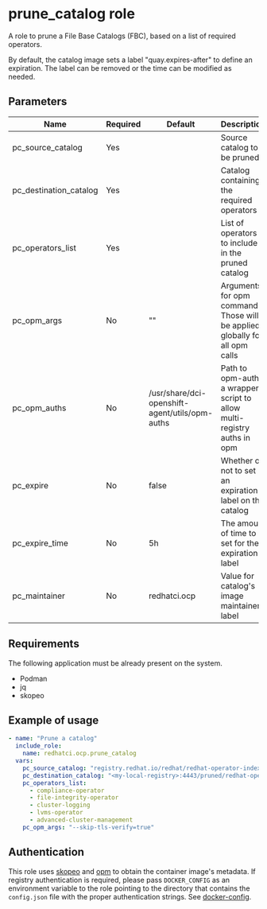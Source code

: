 # prune_catalog role

A role to prune a File Base Catalogs (FBC), based on a list of required operators.

By default, the catalog image sets a label "quay.expires-after" to define an expiration. The label can be removed or the time can be modified as needed.

## Parameters

Name                   | Required | Default                                       | Description
-----------------------|----------|---------------------------------------------- |-------------
pc_source_catalog      | Yes      |                                               | Source catalog to be pruned
pc_destination_catalog | Yes      |                                               | Catalog containing the required operators
pc_operators_list      | Yes      |                                               | List of operators to include in the pruned catalog
pc_opm_args            | No       | ""                                            | Arguments for opm command. Those will be applied globally for all opm calls
pc_opm_auths           | No       | /usr/share/dci-openshift-agent/utils/opm-auths| Path to opm-auths a wrapper script to allow multi-registry auths in opm
pc_expire              | No       | false                                         | Whether or not to set an expiration label on the catalog
pc_expire_time         | No       | 5h                                            | The amount of time to set for the expiration label
pc_maintainer          | No       | redhatci.ocp                                  | Value for catalog's image maintainer label

## Requirements

The following application must be already present on the system.

* Podman
* jq
* skopeo

## Example of usage

```yaml
- name: "Prune a catalog"
  include_role:
    name: redhatci.ocp.prune_catalog
  vars:
    pc_source_catalog: "registry.redhat.io/redhat/redhat-operator-index:v4.13"
    pc_destination_catalog: "<my-local-registry>:4443/pruned/redhat-operator-index:4.13"
    pc_operators_list:
      - compliance-operator
      - file-integrity-operator
      - cluster-logging
      - lvms-operator
      - advanced-cluster-management
    pc_opm_args: "--skip-tls-verify=true"
```

## Authentication

This role uses [skopeo](https://github.com/containers/skopeo) and [opm](https://github.com/operator-framework/operator-registry) to obtain the container image's metadata. If registry authentication is required, please pass `DOCKER_CONFIG` as an environment variable to the role pointing to the directory that contains the `config.json` file with the proper authentication strings. See [docker-config](https://www.systutorials.com/docs/linux/man/5-docker-config-json/).
